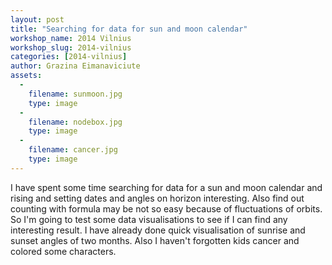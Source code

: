 ```yaml
---
layout: post
title: "Searching for data for sun and moon calendar"
workshop_name: 2014 Vilnius
workshop_slug: 2014-vilnius
categories: [2014-vilnius]
author: Grazina Eimanaviciute
assets:
  -
    filename: sunmoon.jpg
    type: image
  -
    filename: nodebox.jpg
    type: image
  -
    filename: cancer.jpg
    type: image
---
```

I have spent some time searching for data for a sun and moon calendar and rising and setting dates and angles on horizon interesting. Also find out counting with formula may be not so easy because of fluctuations of orbits. So I'm going to test some data  visualisations to see if I can find any interesting result. I have already done quick visualisation of sunrise and sunset angles of two months.
Also I haven't forgotten kids cancer and colored some characters.
